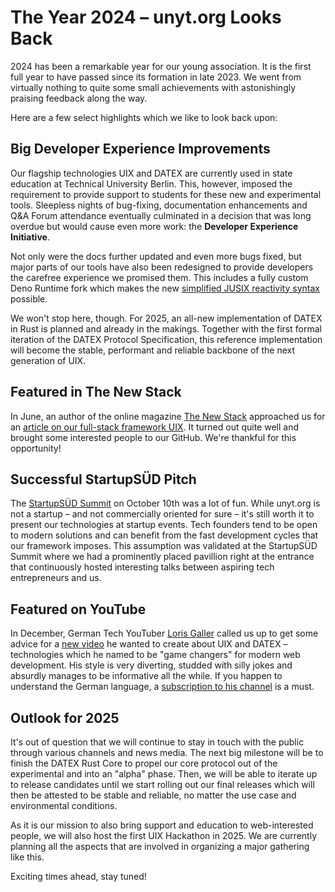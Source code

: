 <!--
	{
		description: "A short recap of the last year", 
		preview: "res/summary-2024.png",
		date: ~2025-01-16~,
		tag: "Community",
		author: "Adrian Siebing",
		authorRef: https://github.com/asbng
	};
-->

# The Year 2024 – unyt.org Looks Back

2024 has been a remarkable year for our young association. It is the first full year
to have passed since its formation in late 2023. We went from virtually nothing to quite
some small achievements with astonishingly praising feedback along the way.

Here are a few select highlights which we like to look back upon:

## Big Developer Experience Improvements

Our flagship technologies UIX and DATEX are currently used in state education
at Technical University Berlin. This, however, imposed the requirement to provide
support to students for these new and experimental tools. Sleepless nights of bug-fixing,
documentation enhancements and Q&A Forum attendance eventually culminated in a decision that
was long overdue but would cause even more work: the **Developer Experience Initiative**.

Not only were the docs further updated and even more bugs fixed, but major parts of our tools have also
been redesigned to provide developers the carefree experience we promised them. This includes
a fully custom Deno Runtime fork which makes the new [simplified JUSIX reactivity syntax](https://github.com/unyt-org/jusix) possible.

We won't stop here, though. For 2025, an all-new implementation of DATEX in Rust is planned and
already in the makings. Together with the first formal iteration of the DATEX Protocol Specification,
this reference implementation will become the stable, performant and reliable backbone of the next
generation of UIX.

## Featured in The New Stack

In June, an author of the online magazine [The New Stack](https://thenewstack.io) approached us for 
an [article on our full-stack framework UIX](https://thenewstack.io/uix-a-full-stack-web-dev-framework-leveraging-deno).
It turned out quite well and brought some interested people to our GitHub.
We're thankful for this opportunity!

## Successful StartupSÜD Pitch

The [StartupSÜD Summit](https://startupsued.de/summit/) on October 10th was a lot of fun. While unyt.org is not a startup – and not commercially
oriented for sure – it's still worth it to present our technologies at startup events. Tech
founders tend to be open to modern solutions and can benefit from the fast development
cycles that our framework imposes. This assumption was validated at the StartupSÜD Summit
where we had a prominently placed pavillion right at the entrance that continuously
hosted interesting talks between aspiring tech entrepreneurs and us.

## Featured on YouTube

In December, German Tech YouTuber [Loris Galler](https://www.youtube.com/@lorisgaller) called us up to
get some advice for a [new video](https://youtu.be/b7fJfbItzdM?si=RPvp_r3Qs3RZLkGH) he wanted to create
about UIX and DATEX – technologies which he named to be "game changers" for modern web development.
His style is very diverting, studded with silly jokes and absurdly manages to be informative all
the while. If you happen to understand the German language, a [subscription to his channel](https://www.youtube.com/@lorisgaller?sub_confirmation=1)
is a must.

## Outlook for 2025

It's out of question that we will continue to stay in touch with the public through various channels and
news media. The next big milestone will be to finish the DATEX Rust Core to propel our core protocol
out of the experimental and into an "alpha" phase. Then, we will be able to iterate up to release
candidates until we start rolling out our final releases which will then be attested to be stable
and reliable, no matter the use case and environmental conditions.

As it is our mission to also bring support and education to web-interested people, we will also host
the first UIX Hackathon in 2025. We are currently planning all the aspects that are involved in organizing
a major gathering like this.

Exciting times ahead, stay tuned!
